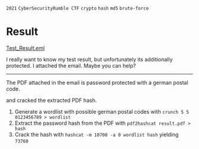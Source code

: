 `2021` `CyberSecurityRumble CTF` `crypto` `hash` `md5` `brute-force`  

# Result
[Test_Result.eml](./Test_Result.eml)

I really want to know my test result, but unfortunately its additionally protected. I attached the email. Maybe you can help?
___

The PDF attached in the email is password protected with a german postal code.

 and cracked the extracted PDF hash.

1. Generate a wordlist with possible german postal codes with `crunch 5 5 0123456789 > wordlist`
2. Extract the password hash from the PDF with `pdf2hashcat result.pdf > hash`
3. Crack the hash with `hashcat -m 10700 -a 0 wordlist hash` yielding `73760`
